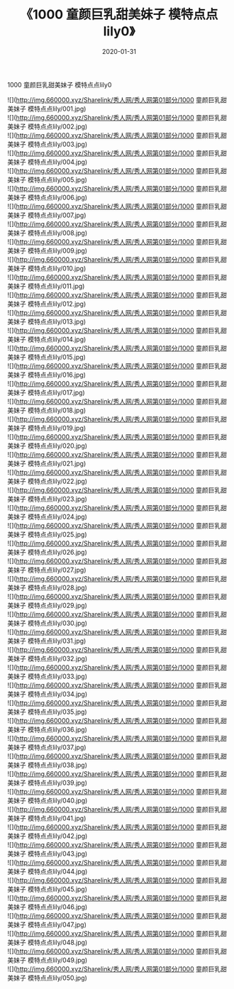 ﻿---
layout: post
title:  《1000 童颜巨乳甜美妹子 模特点点lily0》
date:   2020-01-31
img: http://img.660000.xyz/Sharelink/秀人网/秀人网第01部分/1000 童颜巨乳甜美妹子 模特点点lily0/000.jpg
categories: [美女, 清纯, 唯美]
---

1000 童颜巨乳甜美妹子 模特点点lily0

  ![](http://img.660000.xyz/Sharelink/秀人网/秀人网第01部分/1000 童颜巨乳甜美妹子 模特点点lily/001.jpg) <br> ![](http://img.660000.xyz/Sharelink/秀人网/秀人网第01部分/1000 童颜巨乳甜美妹子 模特点点lily/002.jpg) <br> ![](http://img.660000.xyz/Sharelink/秀人网/秀人网第01部分/1000 童颜巨乳甜美妹子 模特点点lily/003.jpg) <br> ![](http://img.660000.xyz/Sharelink/秀人网/秀人网第01部分/1000 童颜巨乳甜美妹子 模特点点lily/004.jpg) <br> ![](http://img.660000.xyz/Sharelink/秀人网/秀人网第01部分/1000 童颜巨乳甜美妹子 模特点点lily/005.jpg) <br> ![](http://img.660000.xyz/Sharelink/秀人网/秀人网第01部分/1000 童颜巨乳甜美妹子 模特点点lily/006.jpg) <br> ![](http://img.660000.xyz/Sharelink/秀人网/秀人网第01部分/1000 童颜巨乳甜美妹子 模特点点lily/007.jpg) <br> ![](http://img.660000.xyz/Sharelink/秀人网/秀人网第01部分/1000 童颜巨乳甜美妹子 模特点点lily/008.jpg) <br> ![](http://img.660000.xyz/Sharelink/秀人网/秀人网第01部分/1000 童颜巨乳甜美妹子 模特点点lily/009.jpg) <br> ![](http://img.660000.xyz/Sharelink/秀人网/秀人网第01部分/1000 童颜巨乳甜美妹子 模特点点lily/010.jpg) <br> ![](http://img.660000.xyz/Sharelink/秀人网/秀人网第01部分/1000 童颜巨乳甜美妹子 模特点点lily/011.jpg) <br> ![](http://img.660000.xyz/Sharelink/秀人网/秀人网第01部分/1000 童颜巨乳甜美妹子 模特点点lily/012.jpg) <br> ![](http://img.660000.xyz/Sharelink/秀人网/秀人网第01部分/1000 童颜巨乳甜美妹子 模特点点lily/013.jpg) <br> ![](http://img.660000.xyz/Sharelink/秀人网/秀人网第01部分/1000 童颜巨乳甜美妹子 模特点点lily/014.jpg) <br> ![](http://img.660000.xyz/Sharelink/秀人网/秀人网第01部分/1000 童颜巨乳甜美妹子 模特点点lily/015.jpg) <br> ![](http://img.660000.xyz/Sharelink/秀人网/秀人网第01部分/1000 童颜巨乳甜美妹子 模特点点lily/016.jpg) <br> ![](http://img.660000.xyz/Sharelink/秀人网/秀人网第01部分/1000 童颜巨乳甜美妹子 模特点点lily/017.jpg) <br> ![](http://img.660000.xyz/Sharelink/秀人网/秀人网第01部分/1000 童颜巨乳甜美妹子 模特点点lily/018.jpg) <br> ![](http://img.660000.xyz/Sharelink/秀人网/秀人网第01部分/1000 童颜巨乳甜美妹子 模特点点lily/019.jpg) <br> ![](http://img.660000.xyz/Sharelink/秀人网/秀人网第01部分/1000 童颜巨乳甜美妹子 模特点点lily/020.jpg) <br> ![](http://img.660000.xyz/Sharelink/秀人网/秀人网第01部分/1000 童颜巨乳甜美妹子 模特点点lily/021.jpg) <br> ![](http://img.660000.xyz/Sharelink/秀人网/秀人网第01部分/1000 童颜巨乳甜美妹子 模特点点lily/022.jpg) <br> ![](http://img.660000.xyz/Sharelink/秀人网/秀人网第01部分/1000 童颜巨乳甜美妹子 模特点点lily/023.jpg) <br> ![](http://img.660000.xyz/Sharelink/秀人网/秀人网第01部分/1000 童颜巨乳甜美妹子 模特点点lily/024.jpg) <br> ![](http://img.660000.xyz/Sharelink/秀人网/秀人网第01部分/1000 童颜巨乳甜美妹子 模特点点lily/025.jpg) <br> ![](http://img.660000.xyz/Sharelink/秀人网/秀人网第01部分/1000 童颜巨乳甜美妹子 模特点点lily/026.jpg) <br> ![](http://img.660000.xyz/Sharelink/秀人网/秀人网第01部分/1000 童颜巨乳甜美妹子 模特点点lily/027.jpg) <br> ![](http://img.660000.xyz/Sharelink/秀人网/秀人网第01部分/1000 童颜巨乳甜美妹子 模特点点lily/028.jpg) <br> ![](http://img.660000.xyz/Sharelink/秀人网/秀人网第01部分/1000 童颜巨乳甜美妹子 模特点点lily/029.jpg) <br> ![](http://img.660000.xyz/Sharelink/秀人网/秀人网第01部分/1000 童颜巨乳甜美妹子 模特点点lily/030.jpg) <br> ![](http://img.660000.xyz/Sharelink/秀人网/秀人网第01部分/1000 童颜巨乳甜美妹子 模特点点lily/031.jpg) <br> ![](http://img.660000.xyz/Sharelink/秀人网/秀人网第01部分/1000 童颜巨乳甜美妹子 模特点点lily/032.jpg) <br> ![](http://img.660000.xyz/Sharelink/秀人网/秀人网第01部分/1000 童颜巨乳甜美妹子 模特点点lily/033.jpg) <br> ![](http://img.660000.xyz/Sharelink/秀人网/秀人网第01部分/1000 童颜巨乳甜美妹子 模特点点lily/034.jpg) <br> ![](http://img.660000.xyz/Sharelink/秀人网/秀人网第01部分/1000 童颜巨乳甜美妹子 模特点点lily/035.jpg) <br> ![](http://img.660000.xyz/Sharelink/秀人网/秀人网第01部分/1000 童颜巨乳甜美妹子 模特点点lily/036.jpg) <br> ![](http://img.660000.xyz/Sharelink/秀人网/秀人网第01部分/1000 童颜巨乳甜美妹子 模特点点lily/037.jpg) <br> ![](http://img.660000.xyz/Sharelink/秀人网/秀人网第01部分/1000 童颜巨乳甜美妹子 模特点点lily/038.jpg) <br> ![](http://img.660000.xyz/Sharelink/秀人网/秀人网第01部分/1000 童颜巨乳甜美妹子 模特点点lily/039.jpg) <br> ![](http://img.660000.xyz/Sharelink/秀人网/秀人网第01部分/1000 童颜巨乳甜美妹子 模特点点lily/040.jpg) <br> ![](http://img.660000.xyz/Sharelink/秀人网/秀人网第01部分/1000 童颜巨乳甜美妹子 模特点点lily/041.jpg) <br> ![](http://img.660000.xyz/Sharelink/秀人网/秀人网第01部分/1000 童颜巨乳甜美妹子 模特点点lily/042.jpg) <br> ![](http://img.660000.xyz/Sharelink/秀人网/秀人网第01部分/1000 童颜巨乳甜美妹子 模特点点lily/043.jpg) <br> ![](http://img.660000.xyz/Sharelink/秀人网/秀人网第01部分/1000 童颜巨乳甜美妹子 模特点点lily/044.jpg) <br> ![](http://img.660000.xyz/Sharelink/秀人网/秀人网第01部分/1000 童颜巨乳甜美妹子 模特点点lily/045.jpg) <br> ![](http://img.660000.xyz/Sharelink/秀人网/秀人网第01部分/1000 童颜巨乳甜美妹子 模特点点lily/046.jpg) <br> ![](http://img.660000.xyz/Sharelink/秀人网/秀人网第01部分/1000 童颜巨乳甜美妹子 模特点点lily/047.jpg) <br> ![](http://img.660000.xyz/Sharelink/秀人网/秀人网第01部分/1000 童颜巨乳甜美妹子 模特点点lily/048.jpg) <br> ![](http://img.660000.xyz/Sharelink/秀人网/秀人网第01部分/1000 童颜巨乳甜美妹子 模特点点lily/049.jpg) <br> ![](http://img.660000.xyz/Sharelink/秀人网/秀人网第01部分/1000 童颜巨乳甜美妹子 模特点点lily/050.jpg) <br>